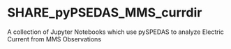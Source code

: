 # SHARE_pyPSEDAS_MMS_currdir
A collection of Jupyter Notebooks which use pySPEDAS to analyze Electric Current from MMS Observations

